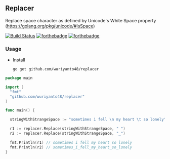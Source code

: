## Replacer

Replace space character as defined by Unicode's White Space property (https://golang.org/pkg/unicode/#IsSpace)

[![Build Status](https://travis-ci.org/wuriyanto48/replacer.svg?branch=master)](https://travis-ci.org/wuriyanto48/replacer) [![forthebadge](https://forthebadge.com/images/badges/built-with-love.svg)](https://forthebadge.com) [![forthebadge](https://forthebadge.com/images/badges/made-with-go.svg)](https://forthebadge.com)

### Usage

  - Install
    ```shell
    go get github.com/wuriyanto48/replacer
    ```

  ```go
  package main

  import (
    "fmt"
    "github.com/wuriyanto48/replacer"
  )

  func main() {

    stringWithStrangeSpace := "sometimes i fell \n my heart \t so lonely"

    r1 := replacer.Replace(stringWithStrangeSpace, " ")
    r2 := replacer.Replace(stringWithStrangeSpace, "_")

    fmt.Println(r1) // sometimes i fell my heart so lonely
    fmt.Println(r2) // sometimes_i_fell_my_heart_so_lonely
  }
  ```

